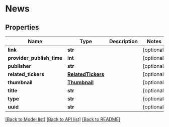 # News

## Properties
Name | Type | Description | Notes
------------ | ------------- | ------------- | -------------
**link** | **str** |  | [optional] 
**provider_publish_time** | **int** |  | [optional] 
**publisher** | **str** |  | [optional] 
**related_tickers** | [**RelatedTickers**](RelatedTickers.md) |  | [optional] 
**thumbnail** | [**Thumbnail**](Thumbnail.md) |  | [optional] 
**title** | **str** |  | [optional] 
**type** | **str** |  | [optional] 
**uuid** | **str** |  | [optional] 

[[Back to Model list]](../README.md#documentation-for-models) [[Back to API list]](../README.md#documentation-for-api-endpoints) [[Back to README]](../README.md)



